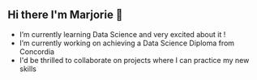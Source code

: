 ## Hi there I'm Marjorie 👋
-  I’m currently learning Data Science and very excited about it !
-  I’m currently working on achieving a Data Science Diploma from Concordia
-  I'd be thrilled to collaborate on projects where I can practice my new skills
 
  
  
<!--
**mfalcon00/mfalcon00** is a ✨ _special_ ✨ repository because its `README.md` (this file) appears on your GitHub profile.

Here are some ideas to get you started:

- 🔭 I’m currently working on ...
- 🌱 I’m currently learning ...
- 👯 I’m looking to collaborate on ...
- 🤔 I’m looking for help with ...
- 💬 Ask me about ...
- 📫 How to reach me: ...
- 😄 Pronouns: ...
- ⚡ Fun fact: ...
-->
